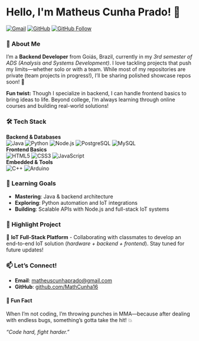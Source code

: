# Hello, I'm Matheus Cunha Prado! 👋  

[![Gmail](https://img.shields.io/badge/Gmail-D14836?style=for-the-badge&logo=gmail&logoColor=white)](mailto:matheuscunhaprado@gmail.com)
[![GitHub](https://img.shields.io/badge/GitHub-100000?style=for-the-badge&logo=github&logoColor=white)](https://github.com/MathCunha16)
[![GitHub Follow](https://img.shields.io/github/followers/MathCunha16?label=Follow&style=social)](https://github.com/MathCunha16)

### 🌟 About Me  
I’m a **Backend Developer** from Goiás, Brazil, currently in my *3rd semester of ADS (Analysis and Systems Development)*. I love tackling projects that push my limits—whether solo or with a team. While most of my repositories are private (team projects in progress!), I’ll be sharing polished showcase repos soon! 🚀  

**Fun twist:** Though I specialize in backend, I can handle frontend basics to bring ideas to life. Beyond college, I’m always learning through online courses and building real-world solutions!  

### 🛠️ Tech Stack  
**Backend & Databases**  
![Java](https://img.shields.io/badge/Java-ED8B00?style=flat&logo=openjdk&logoColor=white)
![Python](https://img.shields.io/badge/Python-3776AB?style=flat&logo=python&logoColor=white)
![Node.js](https://img.shields.io/badge/Node.js-339933?style=flat&logo=node.js&logoColor=white)
![PostgreSQL](https://img.shields.io/badge/PostgreSQL-316192?style=flat&logo=postgresql&logoColor=white)
![MySQL](https://img.shields.io/badge/MySQL-005C84?style=flat&logo=mysql&logoColor=white)  
**Frontend Basics**  
![HTML5](https://img.shields.io/badge/HTML5-E34F26?style=flat&logo=html5&logoColor=white)
![CSS3](https://img.shields.io/badge/CSS3-1572B6?style=flat&logo=css3&logoColor=white)
![JavaScript](https://img.shields.io/badge/JavaScript-F7DF1E?style=flat&logo=javascript&logoColor=black)  
**Embedded & Tools**  
![C++](https://img.shields.io/badge/C++-00599C?style=flat&logo=c%2B%2B&logoColor=white)
![Arduino](https://img.shields.io/badge/Arduino-00979D?style=flat&logo=arduino&logoColor=white)

### 🎯 Learning Goals  
- **Mastering**: Java & backend architecture  
- **Exploring**: Python automation and IoT integrations  
- **Building**: Scalable APIs with Node.js and full-stack IoT systems  

### 🚀 Highlight Project  
🔧 **IoT Full-Stack Platform** - Collaborating with classmates to develop an end-to-end IoT solution (*hardware + backend + frontend*). Stay tuned for future updates!  

### 📫 Let’s Connect!  
- **Email**: [matheuscunhaprado@gmail.com](mailto:matheuscunhaprado@gmail.com)  
- **GitHub**: [github.com/MathCunha16](https://github.com/MathCunha16)  

#### 🥋 Fun Fact  
When I’m not coding, I’m throwing punches in MMA—because after dealing with endless bugs, something’s gotta take the hit! 💥  

*“Code hard, fight harder.”*  
